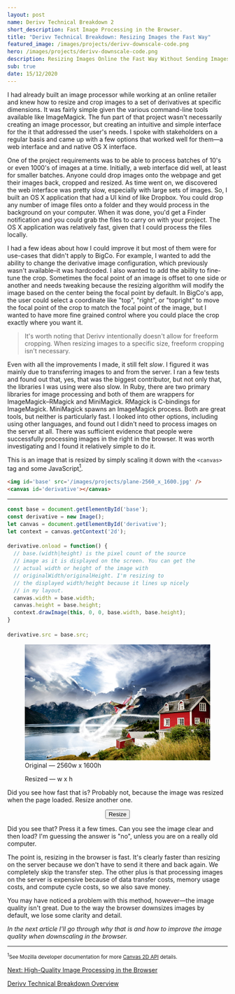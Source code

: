 ```yaml
---
layout: post
name: Derivv Technical Breakdown 2
short_description: Fast Image Processing in the Browser.
title: "Derivv Technical Breakdown: Resizing Images the Fast Way"
featured_image: /images/projects/derivv-downscale-code.png
hero: /images/projects/derivv-downscale-code.png
description: Resizing Images Online the Fast Way Without Sending Images to the Server.
sub: true
date: 15/12/2020
---
```


I had already built an image processor while working at an online retailer and knew how to resize and crop images to a set of derivatives at specific dimensions. It was fairly simple given the various command-line tools available like ImageMagick. The fun part of that project wasn't necessarily creating an image processor, but creating an intuitive and simple interface for the it that addressed the user's needs. I spoke with stakeholders on a regular basis and came up with a few options that worked well for them—a web interface and and native OS X interface.

One of the project requirements was to be able to process batches of 10's or even 1000's of images at a time. Initially, a web interface did well, at least for smaller batches. Anyone could drop images onto the webpage and get their images back, cropped and resized. As time went on, we discovered the web interface was pretty slow, especially with large sets of images. So, I built an OS X application that had a UI kind of like Dropbox. You could drop any number of image files onto a folder and they would process in the background on your computer. When it was done, you'd get a Finder notification and you could grab the files to carry on with your project. The OS X application was relatively fast, given that I could process the files locally.

I had a few ideas about how I could improve it but most of them were for use-cases that didn't apply to BigCo. For example, I wanted to add the ability to change the derivative image configuration, which previously wasn't available–it was hardcoded. I also wanted to add the ability to fine-tune the crop. Sometimes the focal point of an image is offset to one side or another and needs tweaking because the resizing algorithm will modify the image based on the center being the focal point by default. In BigCo's app, the user could select a coordinate like "top", "right", or "topright" to move the focal point of the crop to match the focal point of the image, but I wanted to have more fine grained control where you could place the crop exactly where you want it.

>It's worth noting that Derivv intentionally doesn't allow for freeform cropping. When resizing images to a specific size, freeform cropping isn't necessary.

Even with all the improvements I made, it still felt _slow_. I figured it was mainly due to transferring images to and from the server. I ran a few tests and found out that, yes, that was the biggest contributor, but not only that, the libraries I was using were also slow. In Ruby, there are two primary libraries for image processing and both of them are wrappers for ImageMagick–RMagick and MiniMagick. RMagick is C-bindings for ImageMagick. MiniMagick spawns an ImageMagick process. Both are great tools, but neither is particularly fast. I looked into other options, including using other languages, and found out I didn't need to process images on the server at all. There was sufficient evidence that people were successfully processing images in the right in the browser. It was worth investigating and I found it relatively simple to do it.

This is an image that is resized by simply scaling it down with the `<canvas>` tag and some JavaScript<a href='#1'><sup>1</sup></a>.

```html
<img id='base' src='/images/projects/plane-2560_x_1600.jpg' />
<canvas id='derivative'></canvas>
```
---
```javascript
const base = document.getElementById('base');
const derivative = new Image();
let canvas = document.getElementById('derivative');
let context = canvas.getContext('2d');

derivative.onload = function() {
  // base.(width|height) is the pixel count of the source
  // image as it is displayed on the screen. You can get the
  // actual width or height of the image with
  // originalWidth/originalHeight. I'm resizing to
  // the displayed width/height because it lines up nicely
  // in my layout.
  canvas.width = base.width;
  canvas.height = base.height;
  context.drawImage(this, 0, 0, base.width, base.height);
}

derivative.src = base.src;
```

<figure>
  <img id='base' src='/images/projects/plane-2560_x_1600.jpg' />
  <figcaption>Original — 2560w x 1600h</figcaption>
</figure>
<figure>
  <canvas id='derivative'></canvas>
  <figcaption>Resized — <span id='derivative-width'></span>w x <span id='derivative-height'></span>h</figcaption>
</figure>
<script>
  document.addEventListener("DOMContentLoaded", () => {
    const codeblocks = document.getElementsByClassName('language-javascript');
    for (block of codeblocks) {
      eval(block.innerText);
    }

    setTimeout(() => {
      const canvas = document.getElementById('derivative');
      const dWidth = document.getElementById('derivative-width');
      const dHeight = document.getElementById('derivative-height');

      dWidth.innerText = canvas.width;
      dHeight.innerText = canvas.height;
    }, 500);

    document
      .getElementById('derivative--resize')
      .addEventListener('click', () => {
        canvas = document.getElementById('derivative--resized');
        context = canvas.getContext('2d');
        context.clearRect(0,0, base.width, base.height);
        canvas.width = base.width;
        canvas.height = base.height;
        canvas; // eh?
        context.drawImage(base, 0, 0, base.width, base.height);
    });
  });
</script>

Did you see how fast that is? Probably not, because the image was resized when the page loaded. Resize another one.

<div style='text-align: center'><button id='derivative--resize'>Resize</button></div>
<canvas id='derivative--resized'></canvas>

Did you see that? Press it a few times. Can you see the image clear and then load? I'm guessing the answer is "no", unless you are on a really old computer.

The point is, resizing in the browser is fast. It's clearly faster than resizing on the server because we don't have to send it there and back again. We completely skip the transfer step. The other plus is that processing images on the server is expensive because of data transfer costs, memory usage costs, and compute cycle costs, so we also save money.

You may have noticed a problem with this method, however—the image quality isn't great. Due to the way the browser downsizes images by default, we lose some clarity and detail.

_In the next article I'll go through why that is and how to improve the image quality when downscaling in the browser._

---
<small id='1'><sup>1</sup>See Mozilla developer documentation for more <a href='https://developer.mozilla.org/en-US/docs/Web/API/CanvasRenderingContext2D/drawImage' target='_blank'>Canvas 2D API</a> details.</small>

[Next: High-Quality Image Processing in the Browser](/projects/derivv-technical-breakdown-2-high-quality)

[Derivv Technical Breakdown Overview](/projects/derivv-technical-breakdown)
